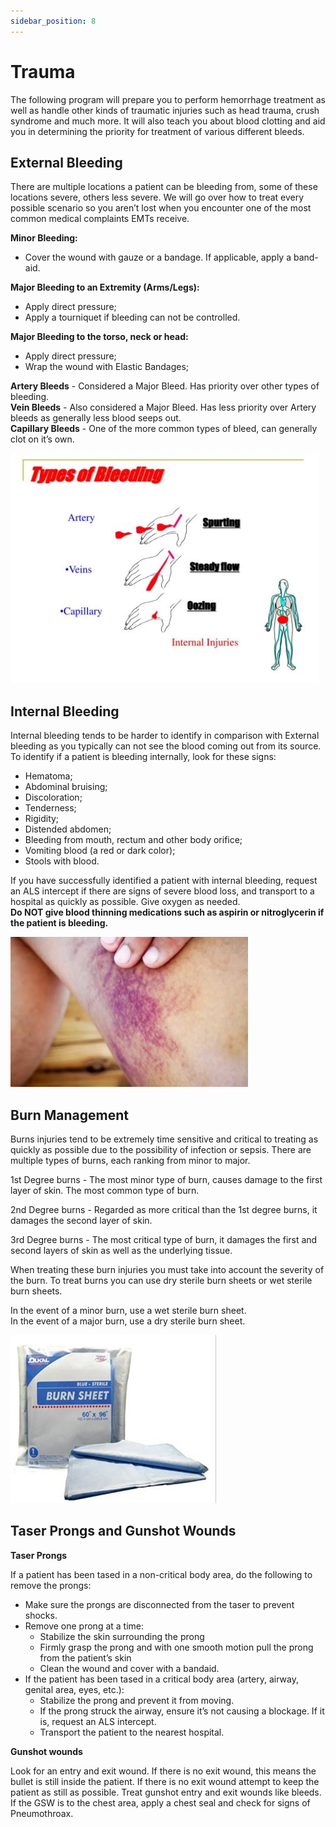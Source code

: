 ```yaml
---
sidebar_position: 8
---
```


# Trauma

The following program will prepare you to perform hemorrhage treatment as well as handle other kinds of traumatic injuries such as head trauma, crush syndrome and much more. It will also teach you about blood clotting and aid you in determining the priority for treatment of various different bleeds.

## External Bleeding

There are multiple locations a patient can be bleeding from, some of these locations severe, others less severe. We will go over how to treat every possible scenario so you aren’t lost when you encounter one of the most common medical complaints EMTs receive.

**Minor Bleeding:**
- Cover the wound with gauze or a bandage. If applicable, apply a band-aid.

**Major Bleeding to an Extremity (Arms/Legs):**
- Apply direct pressure;
- Apply a tourniquet if bleeding can not be controlled.

**Major Bleeding to the torso, neck or head:**
- Apply direct pressure;
- Wrap the wound with Elastic Bandages;

**Artery Bleeds** - Considered a Major Bleed. Has priority over other types of bleeding. <br/>
**Vein Bleeds** - Also considered a Major Bleed. Has less priority over Artery bleeds as generally less blood seeps out. <br/>
**Capillary Bleeds** - One of the more common types of bleed, can generally clot on it’s own.

![TypesOfBleeds](./imgs/externalBleeding.JPG)

## Internal Bleeding

Internal bleeding tends to be harder to identify in comparison with External bleeding as you typically can not see the blood coming out from its source. To identify if a patient is bleeding internally, look for these signs:

- Hematoma;
- Abdominal bruising;
- Discoloration;
- Tenderness;
- Rigidity;
- Distended abdomen;
- Bleeding from mouth, rectum and other body orifice;
- Vomiting blood (a red or dark color);
- Stools with blood.

If you have successfully identified a patient with internal bleeding, request an ALS intercept if there are signs of severe blood loss, and transport to a hospital as quickly as possible. Give oxygen as needed. <br/>
**Do NOT give blood thinning medications such as aspirin or nitroglycerin if the patient is bleeding.**

![InternalBleeding](./imgs/internalBleeding.JPG)

## Burn Management

Burns injuries tend to be extremely time sensitive and critical to treating as quickly as possible due to the possibility of infection or sepsis. There are multiple types of burns, each ranking from minor to major.

1st Degree burns - The most minor type of burn, causes damage to the first layer of skin. The most common type of burn.

2nd Degree burns - Regarded as more critical than the 1st degree burns, it damages the second layer of skin.

3rd Degree burns - The most critical type of burn, it damages the first and second layers of skin as well as the underlying tissue.

When treating these burn injuries you must take into account the severity of the burn. To treat burns you can use dry sterile burn sheets or wet sterile burn sheets. 

In the event of a minor burn, use a wet sterile burn sheet. <br/>
In the event of a major burn, use a dry sterile burn sheet. <br/>

![BurnSheets](./imgs/burnSheet.JPG)

## Taser Prongs and Gunshot Wounds

**Taser Prongs**

If a patient has been tased in a non-critical body area, do the following to remove the prongs:
- Make sure the prongs are disconnected from the taser to prevent shocks.
- Remove one prong at a time:
    - Stabilize the skin surrounding the prong
    - Firmly grasp the prong and with one smooth motion pull the prong from the patient’s skin
    - Clean the wound and cover with a bandaid.
- If the patient has been tased in a critical body area (artery, airway, genital area, eyes, etc.):
    - Stabilize the prong and prevent it from moving.
    - If the prong struck the airway, ensure it’s not causing a blockage. If it is, request an ALS intercept.
    - Transport the patient to the nearest hospital.

**Gunshot wounds**

Look for an entry and exit wound. If there is no exit wound, this means the bullet is still inside the patient. If there is no exit wound attempt to keep the patient as still as possible. Treat gunshot entry and exit wounds like bleeds. <br/>
If the GSW is to the chest area, apply a chest seal and check for signs of Pneumothroax.

